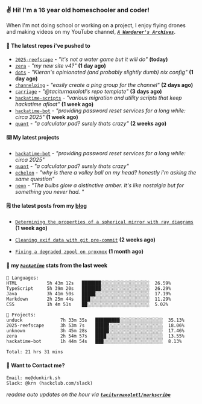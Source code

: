 ### ✌️ Hi! I'm a 16 year old homeschooler and coder!

When I'm not doing school or working on a project, I enjoy flying drones and making videos on my YouTube channel, [**_`A Wanderer's Archives`_**](https://youtube.com/@wanderer.archives).

#### 👷 The latest repos i've pushed to

- [`2025-reefscape`](https://github.com/df1317/2025-reefscape) - _"it's not a water game but it will do"_ **(today)**
- [`zera`](https://github.com/taciturnaxolotl/zera) - _"my new site v4?"_ **(1 day ago)**
- [`dots`](https://github.com/taciturnaxolotl/dots) - _"Kieran's opinionated (and probably slightly dumb) nix config"_ **(1 day ago)**
- [`channelping`](https://github.com/taciturnaxolotl/channelping) - _"easily create a ping group for the channel"_ **(2 days ago)**
- [`carriage`](https://github.com/taciturnaxolotl/carriage) - _"@taciturnaxolotl's repo template"_ **(3 days ago)**
- [`hackatime-scripts`](https://github.com/taciturnaxolotl/hackatime-scripts) - _"various migration and utility scripts that keep hackatime afloat"_ **(1 week ago)**
- [`hackatime-bot`](https://github.com/taciturnaxolotl/hackatime-bot) - _"providing password reset services for a long while: circa 2025"_ **(1 week ago)**
- [`quant`](https://github.com/taciturnaxolotl/quant) - _"a calculator pad? surely thats crazy"_ **(2 weeks ago)**

#### ⌨️ My latest projects

- [`hackatime-bot`](https://github.com/taciturnaxolotl/hackatime-bot) - _"providing password reset services for a long while: circa 2025"_
- [`quant`](https://github.com/taciturnaxolotl/quant) - _"a calculator pad? surely thats crazy"_
- [`echelon`](https://github.com/taciturnaxolotl/echelon) - _"why is there a volley ball on my head? honestly i'm asking the same question"_
- [`neon`](https://github.com/taciturnaxolotl/neon) - _"The bulbs glow a distinctive amber. It's like nostalgia but for something you never had. "_

#### 🗒️ the latest posts from my [blog](https://dunkirk.sh)

- [`Determining the properties of a spherical mirror with ray diagrams`](https://dunkirk.sh/blog/spherical-ray-diagrams/) **(1 week ago)**

- [`Cleaning exif data with git pre-commit`](https://dunkirk.sh/blog/remove-exif-git-hook/) **(2 weeks ago)**

- [`Fixing a degraded zpool on proxmox`](https://dunkirk.sh/blog/degraded-zpool-proxmox/) **(1 month ago)**



#### 📡 my [_`hackatime`_](https://waka.hackclub.com) stats from the last week

```text
💾 Languages:
HTML           5h 43m 12s   ███████░░░░░░░░░░░░░░░░░░  26.59%
TypeScript     5h 39m 20s   ███████░░░░░░░░░░░░░░░░░░  26.29%
Java           3h 41m 50s   █████░░░░░░░░░░░░░░░░░░░░  17.19%
Markdown       2h 25m 44s   ███░░░░░░░░░░░░░░░░░░░░░░  11.29%
CSS            1h 4m 51s    ██░░░░░░░░░░░░░░░░░░░░░░░  5.02%

💼 Projects:
unduck              7h 33m 35s   █████████░░░░░░░░░░░░░░░░  35.13%
2025-reefscape      3h 53m 7s    █████░░░░░░░░░░░░░░░░░░░░  18.06%
unknown             3h 45m 28s   █████░░░░░░░░░░░░░░░░░░░░  17.46%
zera                2h 54m 57s   ████░░░░░░░░░░░░░░░░░░░░░  13.55%
hackatime-bot       1h 44m 54s   ███░░░░░░░░░░░░░░░░░░░░░░  8.13%

Total: 21 hrs 31 mins
```

#### 📮 Want to Contact me?

```text
Email: me@dunkirk.sh
Slack: @krn (hackclub.com/slack)
```

_readme auto updates on the hour via [**`taciturnaxolotl/markscribe`**](https://github.com/taciturnaxolotl/markscribe)_
